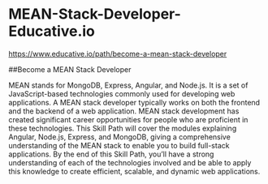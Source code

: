 # MEAN-Stack-Developer-Educative.io
https://www.educative.io/path/become-a-mean-stack-developer

##Become a MEAN Stack Developer

MEAN stands for MongoDB, Express, Angular, and Node.js. It is a set of JavaScript-based technologies commonly used for developing web applications. A MEAN stack developer typically works on both the frontend and the backend of a web application. MEAN stack development has created significant career opportunities for people who are proficient in these technologies. This Skill Path will cover the modules explaining Angular, Node.js, Express, and MongoDB, giving a comprehensive understanding of the MEAN stack to enable you to build full-stack applications. By the end of this Skill Path, you’ll have a strong understanding of each of the technologies involved and be able to apply this knowledge to create efficient, scalable, and dynamic web applications.

